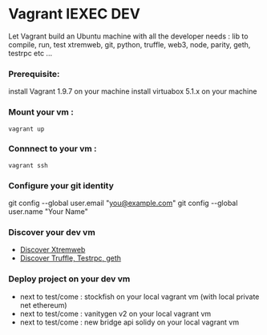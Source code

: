
# Vagrant IEXEC DEV 


Let Vagrant build an Ubuntu machine with all the developer needs :
lib to compile, run, test xtremweb, git, python, truffle, web3, node, parity, geth, testrpc etc ...

### Prerequisite:

install Vagrant 1.9.7 on your machine 
install virtuabox 5.1.x on your machine 

### Mount your vm :
```
vagrant up
```
### Connnect to your vm  :
```
vagrant ssh
```

### Configure your git identity
  git config --global user.email "you@example.com"
  git config --global user.name "Your Name"


### Discover your dev vm

* [Discover Xtremweb](discoverXtremweb.md)
* [Discover Truffle, Testrpc, geth](discoverTruffleTestRpcGeth.md)

### Deploy project on your dev vm

* next to test/come : stockfish on your local vagrant vm (with local private net ethereum)
* next to test/come : vanitygen v2 on your local vagrant vm
* next to test/come : new bridge api solidy on your local vagrant vm
